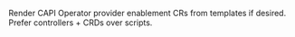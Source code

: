 Render CAPI Operator provider enablement CRs from templates if desired. Prefer controllers + CRDs over scripts.
